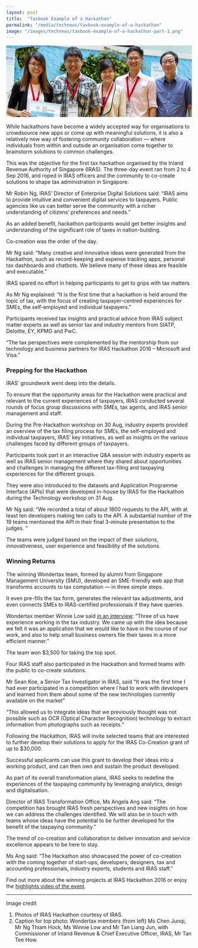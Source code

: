```yaml
---
layout: post
title:  "Taxbook Example of a Hackathon"
permalink: "/media/technews/taxbook-example-of-a-hackathon"
image: "/images/technews/taxbook-example-of-a-hackathon-part-1.png"
---
```


![Taxbook Example of a Hackathon](/images/technews/taxbook-example-of-a-hackathon-part-1.png)

While hackathons have become a widely accepted way for organisations to crowdsource new apps or come up with meaningful solutions, it is also a relatively new way of fostering community collaboration — where individuals from within and outside an organisation come together to brainstorm solutions to common challenges. 

This was the objective for the first tax hackathon organised by the Inland Revenue Authority of Singapore (IRAS). The three-day event ran from 2 to 4 Sep 2016, and roped in IRAS officers and the community to co-create solutions to shape tax administration in Singapore. 

Mr Robin Ng, IRAS’ Director of Enterprise Digital Solutions said: “IRAS aims to provide intuitive and convenient digital services to taxpayers. Public agencies like us can better serve the community with a richer understanding of citizens’ preferences and needs.” 

As an added benefit, hackathon participants would get better insights and understanding of the significant role of taxes in nation-building.

Co-creation was the order of the day.

Mr Ng said: “Many creative and innovative ideas were generated from the Hackathon, such as record-keeping and expense tracking apps, personal tax dashboards and chatbots. We believe many of these ideas are feasible and executable.”

IRAS spared no effort in helping participants to get to grips with tax matters.

As Mr Ng explained: “It is the first time that a hackathon is held around the topic of tax, with the focus of creating taxpayer-centred experiences for SMEs, the self-employed and individual taxpayers.”

Participants received tax insights and practical advice from IRAS subject matter experts as well as senior tax and industry mentors from SIATP, Deloitte, EY, KPMG and PwC. 

“The tax perspectives were complemented by the mentorship from our technology and business partners for IRAS Hackathon 2016 – Microsoft and Visa.”

### **Prepping for the Hackathon**

IRAS’ groundwork went deep into the details.

To ensure that the opportunity areas for the Hackathon were practical and relevant to the current experiences of taxpayers, IRAS conducted several rounds of focus group discussions with SMEs, tax agents, and IRAS senior management and staff.

During the Pre-Hackathon workshop on 30 Aug, industry experts provided an overview of the tax filing process for SMEs, the self-employed and individual taxpayers, IRAS’ key initiatives, as well as insights on the various challenges faced by different groups of taxpayers.

Participants took part in an interactive Q&A session with industry experts as well as IRAS senior management where they shared about opportunities and challenges in managing the different tax-filing and taxpaying experiences for the different groups.

They were also introduced to the datasets and Application Programme Interface (APIs) that were developed in-house by IRAS for the Hackathon during the Technology workshop on 31 Aug.

Mr Ng said: “We recorded a total of about 1800 requests to the API, with at least ten developers making ten calls to the API. A substantial number of the 19 teams mentioned the API in their final 3-minute presentation to the judges. “

The teams were judged based on the impact of their solutions, innovativeness, user experience and feasibility of the solutions.

### **Winning Returns**
The winning Wondertax team, formed by alumni from Singapore Management University (SMU), developed an SME-friendly web app that transforms accounts to tax computation — in three simple steps.

It even pre-fills the tax form, generates the relevant tax adjustments, and even connects SMEs to IRAS-certified professionals if they have queries.

Wondertax member Winnie Low said [in an interview](https://www.smu.edu.sg/news/2016/09/16/smu-alumni-win-inaugural-iras-hackathon): “Three of us have experience working in the tax industry. We came up with the idea because we felt it was an application that we would like to have in the course of our work, and also to help small business owners file their taxes in a more efficient manner.”

The team won $3,500 for taking the top spot.

Four IRAS staff also participated in the Hackathon and formed teams with the public to co-create solutions.  

Mr Sean Koe, a Senior Tax Investigator in IRAS, said “It was the first time I had ever participated in a competition where I had to work with developers and learned from them about some of the new technologies currently available on the market”

“This allowed us to integrate ideas that we previously thought was not possible such as OCR (Optical Character Recognition) technology to extract information from photographs such as receipts.”

Following the Hackathon, IRAS will invite selected teams that are interested to further develop their solutions to apply for the IRAS Co-Creation grant of up to $30,000. 

Successful applicants can use this grant to develop their ideas into a working product, and can then own and sustain the product developed.   

As part of its overall transformation plans, IRAS seeks to redefine the experiences of the taxpaying community by leveraging analytics, design and digitalisation. 

Director of IRAS Transformation Office, Ms Angela Ang said: “The competition has brought IRAS fresh perspectives and new insights on how we can address the challenges identified. We will also be in touch with teams whose ideas have the potential to be further developed for the benefit of the taxpaying community.”

The trend of co-creation and collaboration to deliver innovation and service excellence appears to be here to stay.

Ms Ang said: “The Hackathon also showcased the power of co-creation with the coming together of start-ups, developers, designers, tax and accounting professionals, industry experts, students and IRAS staff.”

Find out more about the winning projects at IRAS Hackathon 2016 or enjoy the [highlights video of the event](https://vimeo.com/185411794/0c7eb7c868).  

---

Image credit

1. Photos of IRAS Hackathon courtesy of IRAS.
2. Caption for top photo: Wondertax members (from left) Ms Chen Junqi, Mr Ng Thiam Hock, Ms Winnie Low and Mr Tan Liang Jun, with Commissioner of Inland Revenue & Chief Executive Officer, IRAS, Mr Tan Tee How.
